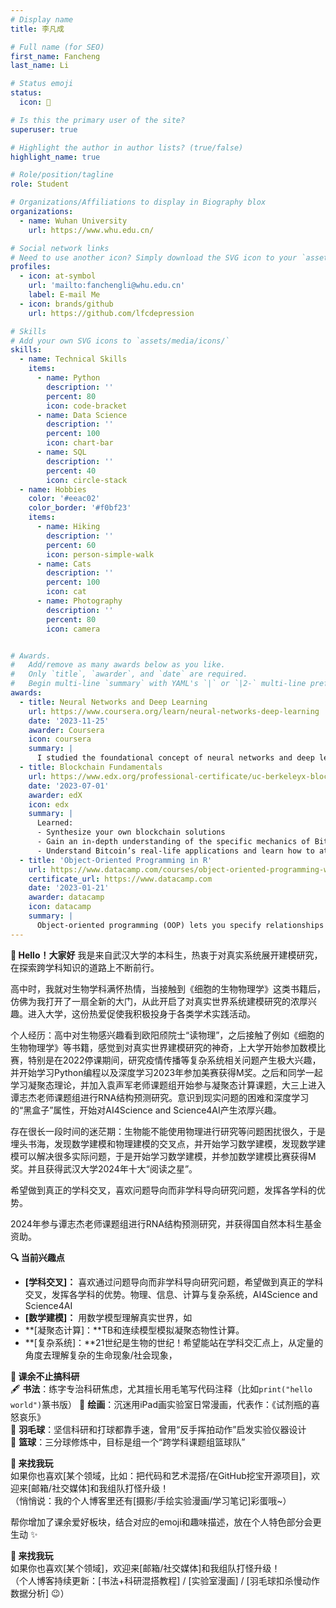 ```yaml
---
# Display name
title: 李凡成

# Full name (for SEO)
first_name: Fancheng
last_name: Li

# Status emoji
status:
  icon: 🍵

# Is this the primary user of the site?
superuser: true

# Highlight the author in author lists? (true/false)
highlight_name: true

# Role/position/tagline
role: Student

# Organizations/Affiliations to display in Biography blox
organizations:
  - name: Wuhan University
    url: https://www.whu.edu.cn/

# Social network links
# Need to use another icon? Simply download the SVG icon to your `assets/media/icons/` folder.
profiles:
  - icon: at-symbol
    url: 'mailto:fanchengli@whu.edu.cn'
    label: E-mail Me
  - icon: brands/github
    url: https://github.com/lfcdepression

# Skills
# Add your own SVG icons to `assets/media/icons/`
skills:
  - name: Technical Skills
    items:
      - name: Python
        description: ''
        percent: 80
        icon: code-bracket
      - name: Data Science
        description: ''
        percent: 100
        icon: chart-bar
      - name: SQL
        description: ''
        percent: 40
        icon: circle-stack
  - name: Hobbies
    color: '#eeac02'
    color_border: '#f0bf23'
    items:
      - name: Hiking
        description: ''
        percent: 60
        icon: person-simple-walk
      - name: Cats
        description: ''
        percent: 100
        icon: cat
      - name: Photography
        description: ''
        percent: 80
        icon: camera


# Awards.
#   Add/remove as many awards below as you like.
#   Only `title`, `awarder`, and `date` are required.
#   Begin multi-line `summary` with YAML's `|` or `|2-` multi-line prefix and indent 2 spaces below.
awards:
  - title: Neural Networks and Deep Learning
    url: https://www.coursera.org/learn/neural-networks-deep-learning
    date: '2023-11-25'
    awarder: Coursera
    icon: coursera
    summary: |
      I studied the foundational concept of neural networks and deep learning. By the end, I was familiar with the significant technological trends driving the rise of deep learning; build, train, and apply fully connected deep neural networks; implement efficient (vectorized) neural networks; identify key parameters in a neural network’s architecture; and apply deep learning to your own applications.
  - title: Blockchain Fundamentals
    url: https://www.edx.org/professional-certificate/uc-berkeleyx-blockchain-fundamentals
    date: '2023-07-01'
    awarder: edX
    icon: edx
    summary: |
      Learned:
      - Synthesize your own blockchain solutions
      - Gain an in-depth understanding of the specific mechanics of Bitcoin
      - Understand Bitcoin’s real-life applications and learn how to attack and destroy Bitcoin, Ethereum, smart contracts and Dapps, and alternatives to Bitcoin’s Proof-of-Work consensus algorithm
  - title: 'Object-Oriented Programming in R'
    url: https://www.datacamp.com/courses/object-oriented-programming-with-s3-and-r6-in-r
    certificate_url: https://www.datacamp.com
    date: '2023-01-21'
    awarder: datacamp
    icon: datacamp
    summary: |
      Object-oriented programming (OOP) lets you specify relationships between functions and the objects that they can act on, helping you manage complexity in your code. This is an intermediate level course, providing an introduction to OOP, using the S3 and R6 systems. S3 is a great day-to-day R programming tool that simplifies some of the functions that you write. R6 is especially useful for industry-specific analyses, working with web APIs, and building GUIs.
---
```



**🌱 Hello！大家好**
我是来自武汉大学的本科生，热衷于对真实系统展开建模研究，在探索跨学科知识的道路上不断前行。

高中时，我就对生物学科满怀热情，当接触到《细胞的生物物理学》这类书籍后，仿佛为我打开了一扇全新的大门，从此开启了对真实世界系统建模研究的浓厚兴趣。进入大学，这份热爱促使我积极投身于各类学术实践活动。

个人经历：高中对生物感兴趣看到欧阳颀院士“读物理”，之后接触了例如《细胞的生物物理学》等书籍，感觉到对真实世界建模研究的神奇，上大学开始参加数模比赛，特别是在2022停课期间，研究疫情传播等复杂系统相关问题产生极大兴趣，并开始学习Python编程以及深度学习2023年参加美赛获得M奖。之后和同学一起学习凝聚态理论，并加入袁声军老师课题组开始参与凝聚态计算课题，大三上进入谭志杰老师课题组进行RNA结构预测研究。意识到现实问题的困难和深度学习的“黑盒子”属性，开始对AI4Science and Science4AI产生浓厚兴趣。

存在很长一段时间的迷茫期：生物能不能使用物理进行研究等问题困扰很久，于是埋头书海，发现数学建模和物理建模的交叉点，并开始学习数学建模，发现数学建模可以解决很多实际问题，于是开始学习数学建模，并参加数学建模比赛获得M奖。并且获得武汉大学2024年十大“阅读之星”。

希望做到真正的学科交叉，喜欢问题导向而非学科导向研究问题，发挥各学科的优势。

2024年参与谭志杰老师课题组进行RNA结构预测研究，并获得国自然本科生基金资助。

**🔍 当前兴趣点**  
- **[学科交叉]：** 喜欢通过问题导向而非学科导向研究问题，希望做到真正的学科交叉，发挥各学科的优势。物理、信息、计算与复杂系统，AI4Science and Science4AI
- **[数学建模]：** 用数学模型理解真实世界，如
- **[凝聚态计算]：**TB和连续模型模拟凝聚态物性计算。
- **[复杂系统]：**21世纪是生物的世纪！希望能站在学科交汇点上，从定量的角度去理解复杂的生命现象/社会现象，

**🌟 课余不止搞科研**  
🖋️ **书法**：练字专治科研焦虑，尤其擅长用毛笔写代码注释（比如`print("hello world")`篆书版）
🎨 **绘画**：沉迷用iPad画实验室日常漫画，代表作：《试剂瓶的喜怒哀乐》  
🏸 **羽毛球**：坚信科研和打球都靠手速，曾用“反手挥拍动作”启发实验仪器设计  
🏀 **篮球**：三分球修炼中，目标是组一个“跨学科课题组篮球队”  

**📮 来找我玩**  
如果你也喜欢[某个领域，比如：把代码和艺术混搭/在GitHub挖宝开源项目]，欢迎来[邮箱/社交媒体]和我组队打怪升级！  
（悄悄说：我的个人博客里还有[摄影/手绘实验漫画/学习笔记]彩蛋哦~）  

帮你增加了课余爱好板块，结合对应的emoji和趣味描述，放在个人特色部分会更生动 ✨  


**📮 来找我玩**  
如果你也喜欢[某个领域]，欢迎来[邮箱/社交媒体]和我组队打怪升级！  
（个人博客持续更新：[书法+科研混搭教程] / [实验室漫画] / [羽毛球扣杀慢动作数据分析] 😉）  

